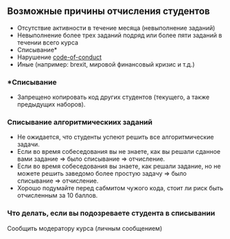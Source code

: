 ## Возможные причины отчисления студентов
  - Отсутствие активности в течение месяца (невыполнение заданий)
  - Невыполнение более трех заданий подряд или более пяти заданий в течении всего курса
  - Списывание\*
  - Нарушение [code-of-conduct](code-of-conduct.md)
  - Иные (например: brexit, мировой финансовый кризис и т.д.)

### \*Списывание
- Запрещено копировать код других студентов (текущего, а также предыдущих наборов).

### Списывание алгоритмическиих заданий
- Не ожидается, что студенты успеют решить все алгоритмические задачи.
- Если во время собеседования вы не знаете, как вы решали сданное вами задание ⇒ было списывание ⇒ отчисление.
- Если во время собеседования вы знаете, как решали задание, но не можете решить заведомо более простую задачу ⇒ было списывание ⇒ отчисление.
- Хорошо подумайте перед сабмитом чужого кода, стоит ли риск быть отчисленным за 10 баллов.

### Что делать, если вы подозреваете студента в списывании 
Cообщить модератору курса (личным сообщением)

